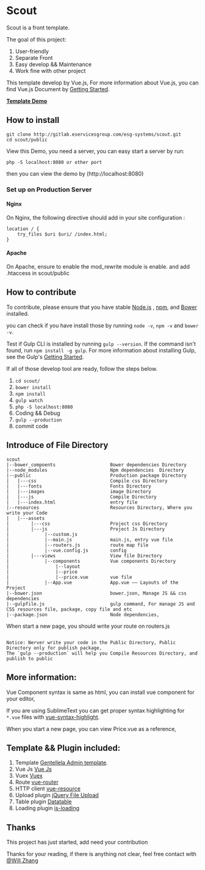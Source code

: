 # Scout

Scout is a front template.

The goal of this project:
1. User-friendly
2. Separate Front
3. Easy develop && Maintenance
4. Work fine with other project

This template develop by Vue.js,  For more information about Vue.js, you can find Vue.js Document by [Getting Started](http://vuejs.org/).

**[Template Demo](http://scout.eservicesgroup.com/)**

## How to install

```
git clone http://gitlab.eservicesgroup.com/esg-systems/scout.git
cd scout/public
```

View this Demo, you need a server, you can easy start a server by run:
```
php -S localhost:8080 or other port
```
then you can view the demo by (http://localhost:8080)

### Set up on Production Server

#### Nginx
On Nginx, the following directive should add in your site configuration :
```
location / {
    try_files $uri $uri/ /index.html;
}
```

#### Apache
On Apache, ensure to enable the mod_rewrite module is enable. and add .htaccess in scout/public


## How to contribute
To contribute, please ensure that you have stable [Node.js](https://nodejs.org/) , [npm](https://npmjs.com), and [Bower](https://bower.io/) installed.

you can check if you have install those by running `node -v`, `npm -v` and `bower -v`.

Test if Gulp CLI is installed by running `gulp --version`.  If the command isn't found, run `npm install -g gulp`.
For more information about installing Gulp, see the Gulp's [Getting Started](https://github.com/gulpjs/gulp/blob/master/docs/getting-started.md).


If all of those develop tool are ready, follow the steps below.

1. `cd scout/`
2. `bower install`
3. `npm install`
4. `gulp watch`
5. `php -S localhost:8080`
6. Coding && Debug
7. `gulp --production`
8. commit code


## Introduce of File Directory

```
scout
|--bower_compoents                    Bower dependencies Directory
|--node_modules                       Npm dependencies  Directory
|--public                             Production package Directory
|   |---css                           Compile css Directory
|   |---fonts                         Fonts Directory
|   |---images                        image Directory
|   |---js                            Compile Directory
|   |---index.html                    entry file
|--resources                          Resources Directory, Where you write your Code
|   |---assets
|        |---css                      Project css Directory
|        |---js                       Project Js Directory
|             |--custom.js
|             |--main.js              main.js, entry vue file
|             |--routers.js           route map file
|             |--vue.config.js        config
|        |---views                    View file Directory
|             |--components           Vue components Directory
|                 |--layout
|                 |--price
|                 |--price.vue        vue file
|             |--App.vue              App.vue —— Layouts of the Project
|--bower.json                         bower.json, Manage JS && css dependencies
|--gulpfile.js                        gulp command, For manage JS and CSS resources file, package, copy file and etc
|--package.json                       Node dependencies,

```

When start a new page, you should write your route on routers.js

```

Notice: Nerver write your code in the Public Directory, Public Directory only for publish package,
The `gulp --production` will help you Compile Resources Directory, and publish to public

```



## More information:

Vue Component syntax is same as html, you can install vue component for your editor,

If you are using SublimeText you can get proper syntax highlighting for `*.vue` files with [vue-syntax-highlight](https://github.com/vuejs/vue-syntax-highlight).

When you start a new page, you can view Price.vue as a reference,


## Template && Plugin included:
1. Template [Gentellela Admin template](https://github.com/puikinsh/gentelella).
2. Vue Js [Vue Js](http://vuejs.org/)
3. Vuex [Vuex](http://vuex.vuejs.org/en/index.html)
4. Route [vue-router](https://github.com/vuejs/vue-router)
5. HTTP client [vue-resource](https://github.com/vuejs/vue-resource)
6. Upload plugin [jQuery File Upload](https://github.com/blueimp/jQuery-File-Upload)
7. Table plugin [Datatable](https://www.datatables.net/)
8. Loading plugin [is-loading](https://github.com/hekigan/is-loading)


## Thanks
This project has just started, add need your contribution

Thanks for your reading, if there is anything not clear, feel free contact with [@Will Zhang]()